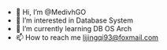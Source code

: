 - 👋 Hi, I’m @MedivhGO
- 👀 I’m interested in Database System
- 🌱 I’m currently learning DB OS Arch
- 📫 How to reach me lijingqi93@foxmail.com

<!---
MedivhGO/MedivhGO is a ✨ special ✨ repository because its `README.md` (this file) appears on your GitHub profile.
You can click the Preview link to take a look at your changes.
--->
